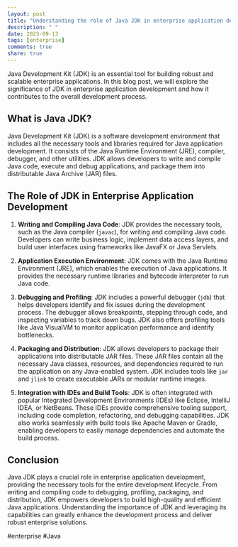 ```yaml
---
layout: post
title: "Understanding the role of Java JDK in enterprise application development"
description: " "
date: 2023-09-13
tags: [enterprise]
comments: true
share: true
---
```


Java Development Kit (JDK) is an essential tool for building robust and scalable enterprise applications. In this blog post, we will explore the significance of JDK in enterprise application development and how it contributes to the overall development process.

## What is Java JDK?

Java Development Kit (JDK) is a software development environment that includes all the necessary tools and libraries required for Java application development. It consists of the Java Runtime Environment (JRE), compiler, debugger, and other utilities. JDK allows developers to write and compile Java code, execute and debug applications, and package them into distributable Java Archive (JAR) files.

## The Role of JDK in Enterprise Application Development

1. **Writing and Compiling Java Code**: JDK provides the necessary tools, such as the Java compiler (`javac`), for writing and compiling Java code. Developers can write business logic, implement data access layers, and build user interfaces using frameworks like JavaFX or Java Servlets.

2. **Application Execution Environment**: JDK comes with the Java Runtime Environment (JRE), which enables the execution of Java applications. It provides the necessary runtime libraries and bytecode interpreter to run Java code.

3. **Debugging and Profiling**: JDK includes a powerful debugger (`jdb`) that helps developers identify and fix issues during the development process. The debugger allows breakpoints, stepping through code, and inspecting variables to track down bugs. JDK also offers profiling tools like Java VisualVM to monitor application performance and identify bottlenecks.

4. **Packaging and Distribution**: JDK allows developers to package their applications into distributable JAR files. These JAR files contain all the necessary Java classes, resources, and dependencies required to run the application on any Java-enabled system. JDK includes tools like `jar` and `jlink` to create executable JARs or modular runtime images.

5. **Integration with IDEs and Build Tools**: JDK is often integrated with popular Integrated Development Environments (IDEs) like Eclipse, IntelliJ IDEA, or NetBeans. These IDEs provide comprehensive tooling support, including code completion, refactoring, and debugging capabilities. JDK also works seamlessly with build tools like Apache Maven or Gradle, enabling developers to easily manage dependencies and automate the build process.

## Conclusion

Java JDK plays a crucial role in enterprise application development, providing the necessary tools for the entire development lifecycle. From writing and compiling code to debugging, profiling, packaging, and distribution, JDK empowers developers to build high-quality and efficient Java applications. Understanding the importance of JDK and leveraging its capabilities can greatly enhance the development process and deliver robust enterprise solutions.

#enterprise #Java